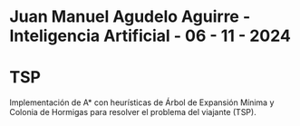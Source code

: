 # Juan Manuel Agudelo Aguirre - Inteligencia Artificial - 06 - 11 - 2024 
# TSP
Implementación de A* con heurísticas de Árbol de Expansión Mínima y Colonia de Hormigas para resolver el problema del viajante (TSP).
